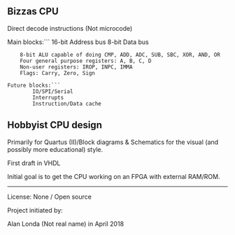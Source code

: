 ## Bizzas CPU

Direct decode instructions (Not microcode)

Main blocks:```
		16-bit Address bus
		 8-bit Data bus

		8-bit ALU capable of doing CMP, ADD, ADC, SUB, SBC, XOR, AND, OR
		Four general purpose registers: A, B, C, D
		Non-user registers: IROP, INPC, IMMA
		Flags: Carry, Zero, Sign
```
Future blocks:```
		IO/SPI/Serial
		Interrupts
		Instruction/Data cache
```
## Hobbyist CPU design

Primarily for Quartus (II)/Block diagrams & Schematics for the visual
(and possibly more educational) style.

First draft in VHDL

Initial goal is to get the CPU working on an FPGA with external RAM/ROM.

---

License: None / Open source

Project initiated by:

Alan Londa (Not real name)
in April 2018

